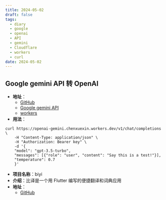 ```yaml
---
title: 2024-05-02
draft: false
tags:
  - diary
  - google
  - openai
  - API
  - gemini
  - Cloudflare
  - workers
  - curl
date: 2024-05-02
---
```

## Google gemini API 转 OpenAI
- **地址**：
  - [GitHub](https://github.com/PublicAffairs/openai-gemini)
  - [Google gemini API ](https://aistudio.google.com/app/apikey)
  - [workers](https://workers.cloudflare.com/)
- **用法**：

```shell
curl https://openai-gemini.chenxuexin.workers.dev/v1/chat/completions \
	-H "Content-Type: application/json" \
	-H "Authorization: Bearer key" \
	-d '{
	"model": "gpt-3.5-turbo",
	"messages": [{"role": "user", "content": "Say this is a test!"}],
	"temperature": 0.7
	}'
```

- **项目名称**：biyi
- **介绍**：比译是一个用 Flutter 编写的便捷翻译和词典应用
- **地址**：
  - [GitHub](https://github.com/lijy91/biyi)
